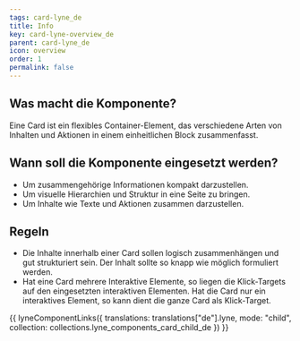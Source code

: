 ```yaml
---
tags: card-lyne_de
title: Info
key: card-lyne-overview_de
parent: card-lyne_de
icon: overview
order: 1
permalink: false
---
```


## Was macht die Komponente?
Eine Card ist ein flexibles Container-Element, das verschiedene Arten von Inhalten und Aktionen in einem einheitlichen Block zusammenfasst.

## Wann soll die Komponente eingesetzt werden?
* Um zusammengehörige Informationen kompakt darzustellen.
* Um visuelle Hierarchien und Struktur in eine Seite zu bringen.
* Um Inhalte wie Texte und Aktionen zusammen darzustellen.

## Regeln
* Die Inhalte innerhalb einer Card sollen logisch zusammenhängen und gut strukturiert sein. Der Inhalt sollte so knapp wie möglich formuliert werden.
* Hat eine Card mehrere Interaktive Elemente, so liegen die Klick-Targets auf den eingesetzten interaktiven Elementen. Hat die Card nur ein interaktives Element, so kann dient die ganze Card als Klick-Target.

{{ lyneComponentLinks({
  translations: translations["de"].lyne,
  mode: "child",
  collection: collections.lyne_components_card_child_de
}) }}